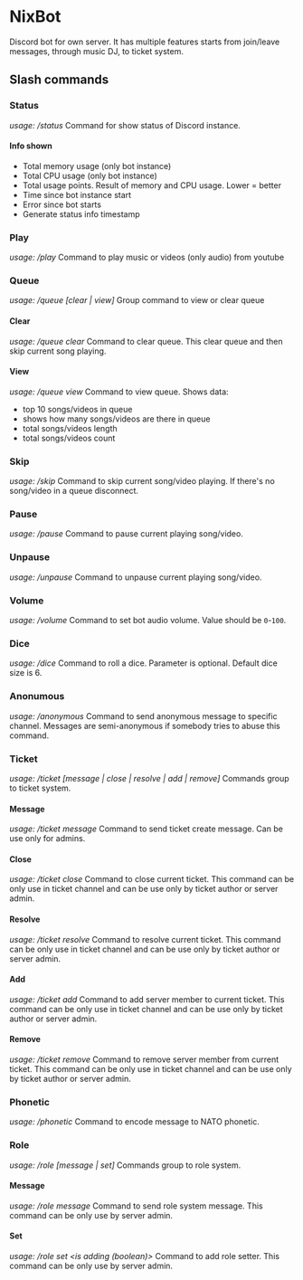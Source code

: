 # NixBot
Discord bot for own server. It has multiple features starts from join/leave messages, through music DJ, to ticket system.

## Slash commands
### Status
_usage: /status_
Command for show status of Discord instance.
#### Info shown
- Total memory usage (only bot instance)
- Total CPU usage (only bot instance)
- Total usage points. Result of memory and CPU usage. Lower = better
- Time since bot instance start
- Error since bot starts
- Generate status info timestamp
### Play
_usage: /play <youtube url>_
Command to play music or videos (only audio) from youtube
### Queue
_usage: /queue [clear | view]_
Group command to view or clear queue
#### Clear
_usage: /queue clear_
Command to clear queue. This clear queue and then skip current song playing.
#### View
_usage: /queue view_
Command to view queue. Shows data:
- top 10 songs/videos in queue
- shows how many songs/videos are there in queue
- total songs/videos length
- total songs/videos count
### Skip
_usage: /skip_
Command to skip current song/video playing. If there's no song/video in a queue disconnect.
### Pause
_usage: /pause_
Command to pause current playing song/video.
### Unpause
_usage: /unpause_
Command to unpause current playing song/video.
### Volume
_usage: /volume <volume to set>_
Command to set bot audio volume. Value should be `0`-`100`.
### Dice
_usage: /dice <dice size>_
Command to roll a dice. Parameter is optional. Default dice size is 6.
### Anonumous
_usage: /anonymous <message>_
Command to send anonymous message to specific channel. Messages are semi-anonymous if somebody tries to abuse this command.
### Ticket
_usage: /ticket [message | close | resolve | add | remove] <arguments if needed>_
Commands group to ticket system.
#### Message
_usage: /ticket message_
Command to send ticket create message. Can be use only for admins.
#### Close
_usage: /ticket close_
Command to close current ticket. This command can be only use in ticket channel and can be use only by ticket author or server admin.
#### Resolve
_usage: /ticket resolve_
Command to resolve current ticket. This command can be only use in ticket channel and can be use only by ticket author or server admin.
#### Add
_usage: /ticket add <member name>_
Command to add server member to current ticket. This command can be only use in ticket channel and can be use only by ticket author or server admin.
#### Remove
_usage: /ticket remove <member name>_
Command to remove server member from current ticket. This command can be only use in ticket channel and can be use only by ticket author or server admin.
### Phonetic
_usage: /phonetic <message>_
Command to encode message to NATO phonetic.
### Role
_usage: /role [message | set]_
Commands group to role system.
#### Message
_usage: /role message_
Command to send role system message. This command can be only use by server admin.
#### Set
_usage: /role set <role mention> <is adding (boolean)> <emoji for component> <label for component>_
Command to add role setter. This command can be only use by server admin.
